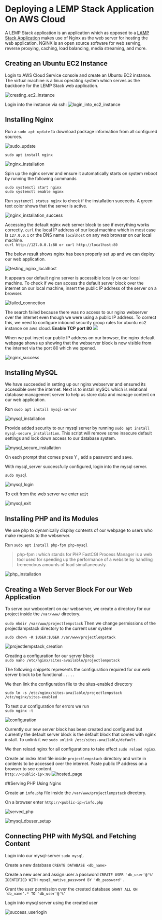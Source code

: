 # Deploying a LEMP Stack Application On AWS Cloud

A LEMP Stack application is an application which as opposed to a [LAMP Stack Application](https://github.com/Micah-Shallom/Deploying_A_LAMP_Stack_Application_on_AWS_Cloud/blob/main/project.md, 'My github article on LAMP Stack deployment') makes use of Nginx as the web server for hosting the web application. NGINX is an open source software for web serving, reverse proxying, caching, load balancing, media streaming, and more.

## Creating an Ubuntu EC2 Instance
Login to AWS Cloud Service console and create an Ubuntu EC2 instance. The virtual machine is a linux operating system which serves as the backbone for the LEMP Stack web application. 

![creating_ec2_instance](./img/1.%20ecs_creation.png)

Login into the instance via ssh:
![login_into_ec2_instance](./img/2.ec2_login.png)

## Installing Nginx

Run a `sudo apt update` to download package information from all configured sources.

![sudo_update](./img/3.ec2_update.png)

`sudo apt install nginx`

![nginx_installation](./img/4.nginx_install.png)

Spin up the nginx server and ensure it automatically starts on system reboot by running the following commands
```
sudo systemctl start nginx
sudo systemctl enable nginx
```
Run `systemctl status nginx` to check if the installation succeeds. A green text color shows that the server is active.

![nginx_installation_success](./img/5.nginx_install_success.png)

Accessing the default nginx web server block to see if everything works correctly. `curl` the local IP address of our local machine which in most case is `127.0.0.1` or the DNS name `localhost` on any web browser on our local machine.<br/> 
`curl http://127.0.0.1:80 or curl http://localhost:80`

The below result shows nginx has been properly set up and we can deploy our web application.

![testing_nginx_localhost](./img/6.testing_nginx_install_via_localhost.png)

It appears our default nginx server is accessible locally on our local machine. To check if we can access the default server block over the internet on our local machine, insert the public IP address of the server on a browser.

![failed_connection](./img/7.publicip_connect_failed.png)

The search failed because there was no access to our nginx webserver over the internet even though we were using a public IP address. To correct this, we need to configure inbound security group rules for ubuntu ec2 instance on aws cloud.
**Enable TCP port 80**
![](./img/8.security_grouprule_set.png)

When we put insert our public IP address on our browser, the nginx default webpage shows up showing that the webserver block is now visible from the internet via the port 80 which we opened.

![nginx_success](./img/9.publicip_connect_success.png)

## Installing MySQL 

We have succeeded in setting up our nginx webserver and ensured its accessible over the internet. Next is to install mySQL which is relational database management server to help us store data and manage content on our web application.

Run `sudo apt install mysql-server` 

![mysql_installation](./img/10.installing_mysql_server.png)

Provide added security to our mysql server by running `sudo apt install mysql-secure_installation`. This script will remove some insecure default settings and lock down access to our database system.

![mysql_secure_installation](./img/11.mysql_secure_installation.png)

On each prompt that comes press Y , add a password and save.

With mysql_server successfully configured, login into the mysql server.

`sudo mysql`

![mysql_login](./img/12.mysql_login.png)

To exit from the web server we enter `exit`

![mysql_exit](./img/13.mysql_exit.png)

## Installing PHP and its Modules
We use php to dynamically display contents of our webpage to users who make requests to the webserver.

Run `sudo apt install php-fpm php-mysql` <br/>
>php-fpm : which stands for PHP FastCGI Process Manager is a web tool used for speeding up the performance of a website by handling tremendous amounts of load simultaneously.

![php_installation](./img/14.php_installation.png)

## Creating a Web Server Block For our Web Application

To serve our webcontent on our webserver, we create a directory for our project inside the `/var/www/` directory. 

`sudo mkdir /var/www/projectlempstack`
Then we change permissions of the projectlampstack directory to the current user system

`sudo chown -R $USER:$USER /var/www/projectlempstack`

![projectlempstack_creation](./img/15.projectlempstack_creation.png)

Creating a configuration for our server block<br/>
`sudo nano /etc/nginx/sites-available/projectlempstack`

The following snippets represents the configuration required for our web server block to be functional
.
.
.
.
.

We then link the configuration file to the sites-enabled directory

`sudo ln -s /etc/nginx/sites-available/projectlempstack /etc/nginx/sites-enabled`

To test our configuration for errors we run<br/>
`sudo nginx -t`

![configuration](./img/17.nginx_projectlempstack_configuration.png)

Currently our new server block has been created and configured but currently the default server block is the default block that comes with nginx install. To unlink it we `sudo unlink /etc/sites-available/default`. <br/>

We then reload nginx for all configurations to take effect `sudo reload nginx`.

Create an index.html file inside `projectlempstack` directory and write in contents to be accessed over the internet. Paste public IP address on a browser to see content.<br/>
`http://<public-ip>:80`
![hosted_page](./img/18.hosted_page.jpg)

##Serving PHP Using Nginx

Create an `info.php` file inside the `/var/www/projectlempstack` directory.

On a browser enter `http://<public-ip>/info.php`

![served_php](./img/19.served_php_file.jpg)

![mysql_dbuser_setup](./img/20.mysql_dbuser_setup.jpg)
 
 ## Connecting PHP with MySQL and Fetching Content

 Login into our mysql-server `sudo mysql`.<br/>

 Create a new database `CREATE DATABASE <db_name>`

 Create a new user and assign user a password `CREATE USER 'db_user'@'%' IDENTIFIED WITH mysql_native_password BY 'db_password'` .

 Grant the user permission over the created database `GRANT ALL ON 'db_name'.* TO 'db_user'@'%'`

 Login into mysql server using the created user

 ![success_userlogin](./img/21.success_userlogin.jpg)

 